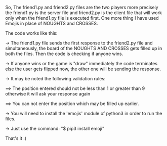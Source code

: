 So, The friend1.py and friend2.py files are the two players more precisely the friend1.py is the server file and friend2.py is the client file that will work only when the friend1.py file is executed first.
One more thing I have used Emojis in place of NOUGHTS and CROSSES.

The code works like this:

-> The friend1.py file sends the first response to the friend2.py file and simultaneously, the board of the NOUGHTS AND CROSSES gets filled up in both the files. Then the code is checking if anyone wins. 

-> If anyone wins or the game is "draw" immediately the code terminates else the user gets flipped now, the other one will be sending the response.



-> It may be noted the following validation rules:

==> The position entered should not be less than 1 or greater than 9 otherwise it will ask your response again

==> You can not enter the position which may be filled up earlier.


-> You will need to install the 'emojis' module of python3 in order to run the files.

-> Just use the command: "$ pip3 install emoji"

That's it :)
